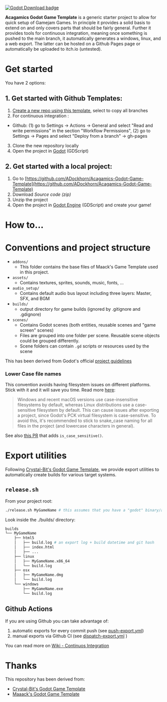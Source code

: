 <p>
  <a href="https://godotengine.org/download">
	<img alt="Godot Download badge" src="https://img.shields.io/badge/godot-4.3-blue">
  </a>
</p>

**Acagamics Godot Game Template** is a generic starter project to allow for quick setup of Gamejam Games. In principle it provides a solid basis to extend on and only covers parts that should be fairly general. Further it provides tools for continuous integration, meaning once something is pushed to the main branch, it automatically generates a windows, linux, and a web export. The latter can be hosted on a Github Pages page or automatically be uploaded to itch.io (untested).


# Get started

You have 2 options:

## 1. Get started with Github Templates:

1. [Create a new repo using this template](https://github.com/ADockhorn/Acagamics-Godot-Game-Template/generate), select to copy all branches 
2. For continuous integration :
  - Github: (1) go to Settings -> Actions -> General and select "Read and write permissions" in the section "Workflow Permissions", (2) go to Settings -> Pages and select "Deploy from a branch" -> gh-pages
3. Clone the new repository locally
4. Open the project in [Godot](https://godotengine.org/download/) (GDScript)

## 2. Get started with a local project:

1. Go to [https://github.com/ADockhorn/Acagamics-Godot-Game-Template](https://github.com/ADockhorn/Acagamics-Godot-Game-Template)
2. Download _Source code (zip)_
3. Unzip the project
4. Open the project in [Godot Engine](https://godotengine.org/download/) (GDScript) and create your game!

# How to...


# Conventions and project structure

- `addons/`
  - This folder contains the base files of Maack's Game Template used in this project.
- `assets/`
  - Contains textures, sprites, sounds, music, fonts, ...
- `audio_setup/`
  - Contains default audio bus layout including three layers: Master, SFX, and BGM
- `builds/`
  - output directory for game builds (ignored by .gitignore and .gdignore)
- `scenes/`
  - Contains Godot scenes (both entities, reusable scenes and "game screen" scenes)
  - Files are grouped into one folder per scene. Reusable scene objects could be grouped differently.
  - Scene folders can contain `.gd` scripts or resources used by the scene

This has been derived from Godot's official [project guidelines](https://docs.godotengine.org/en/stable/getting_started/workflow/project_setup/project_organization.html#style-guide)

### Lower Case file names

This convention avoids having filesystem issues on different platforms. Stick with it
and it will save you time. Read more
[here](https://docs.godotengine.org/en/stable/getting_started/workflow/project_setup/project_organization.html#case-sensitivity):

> Windows and recent macOS versions use case-insensitive filesystems by default,
> whereas Linux distributions use a case-sensitive filesystem by default. This
> can cause issues after exporting a project, since Godot's PCK virtual
> filesystem is case-sensitive. To avoid this, it's recommended to stick to
> snake_case naming for all files in the project (and lowercase characters in
> general).

See also [this PR](https://github.com/godotengine/godot/pull/82957/files) that adds `is_case_sensitive()`.


# Export utilities

Following [Crystal-Bit's Godot Game Template](https://github.com/crystal-bit/godot-game-template), we provide export utilities to automatically create builds for various target systems.

## `release.sh`

From your project root:

```sh
./release.sh MyGameName # this assumes that you have a "godot" binary/alias in your $PATH
```

Look inside the ./builds/ directory:

```sh
builds
└── MyGameName
	├── html5
	│   ├── build.log # an export log + build datetime and git hash
	│   ├── index.html
	│   ├── ...
	├── linux
	│   ├── MyGameName.x86_64
	│   └── build.log
	├── osx
	│   ├── MyGameName.dmg
	│   └── build.log
	└── windows
		├── MyGameName.exe
		└── build.log
```

## Github Actions

If you are using Github you can take advantage of:

1. automatic exports for every commit push (see [push-export.yml][ci-push-export])
2. manual exports via Github CI (see [dispatch-export.yml][ci-dispatch] )

[ci-push-export]: ./.github/workflows/push-export.yml
[ci-dispatch]: ./.github/workflows/push-export.yml

You can read more on [Wiki - Continuos Integration][wiki_ci]

[wiki_ci]: https://github.com/crystal-bit/godot-game-template/wiki/1.-Continuous-integration-(via-GitHub-Actions)


# Thanks

This repository has been derived from:
- [Crystal-Bit's Godot Game Template](https://github.com/crystal-bit/godot-game-template)
- [Maaack's Godot Game Template](https://github.com/Maaack/Godot-Game-Template)

